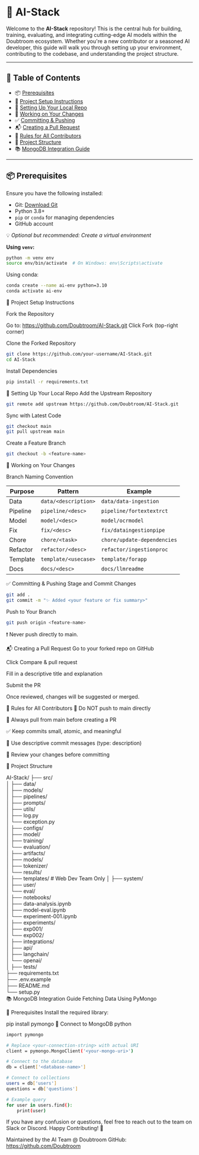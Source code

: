 # 🤖 AI-Stack

Welcome to the **AI-Stack** repository! This is the central hub for building, training, evaluating, and integrating cutting-edge AI models within the Doubtroom ecosystem. Whether you're a new contributor or a seasoned AI developer, this guide will walk you through setting up your environment, contributing to the codebase, and understanding the project structure.

---

## 📝 Table of Contents

- 📦 [Prerequisites](#-prerequisites)
- 🚀 [Project Setup Instructions](#-project-setup-instructions)
- 🔧 [Setting Up Your Local Repo](#-setting-up-your-local-repo)
- 📂 [Working on Your Changes](#-working-on-your-changes)
- ✅ [Committing & Pushing](#-committing--pushing)
- 📬 [Creating a Pull Request](#-creating-a-pull-request)
- 📌 [Rules for All Contributors](#-rules-for-all-contributors)
- 📁 [Project Structure](#-project-structure)
- 📚 [MongoDB Integration Guide](#-mongodb-integration-guide)

---

## 📦 Prerequisites

Ensure you have the following installed:

- Git: [Download Git](https://git-scm.com/)
- Python 3.8+
- `pip` or `conda` for managing dependencies
- GitHub account

💡 *Optional but recommended: Create a virtual environment*

**Using `venv`:**
```bash
python -m venv env
source env/bin/activate  # On Windows: env\Scripts\activate
```


Using conda:
```bash
conda create --name ai-env python=3.10
conda activate ai-env
```

🚀 Project Setup Instructions

Fork the Repository

Go to: https://github.com/Doubtroom/AI-Stack.git
Click Fork (top-right corner)

Clone the Forked Repository

```bash
git clone https://github.com/your-username/AI-Stack.git
cd AI-Stack

``` 
Install Dependencies
```bash
pip install -r requirements.txt
```
🔧 Setting Up Your Local Repo
Add the Upstream Repository


```bash
git remote add upstream https://github.com/Doubtroom/AI-Stack.git
```
Sync with Latest Code

```bash
git checkout main
git pull upstream main

```

Create a Feature Branch

```bash
git checkout -b <feature-name>
```


📂 Working on Your Changes

Branch Naming Convention


| Purpose   | Pattern             | Example                   |
|-----------|---------------------|---------------------------|
| Data      | `data/<description>`  | `data/data-ingestion`     |
| Pipeline  | `pipeline/<desc>`     | `pipeline/fortextextrct`  |
| Model     | `model/<desc>`        | `model/ocrmodel`          |
| Fix       | `fix/<desc>`          | `fix/dataingestionpipe`   |
| Chore     | `chore/<task>`        | `chore/update-dependencies` |
| Refactor  | `refactor/<desc>`     | `refactor/ingestionproc`  |
| Template  | `template/<usecase>`  | `template/forapp`         |
| Docs      | `docs/<desc>`         | `docs/llmreadme`          |

✅ Committing & Pushing
Stage and Commit Changes


```bash
git add .
git commit -m "✨ Added <your feature or fix summary>"
```
Push to Your Branch


```bash
git push origin <feature-name>
```
❗ Never push directly to main.


📬 Creating a Pull Request
Go to your forked repo on GitHub

Click Compare & pull request

Fill in a descriptive title and explanation

Submit the PR

Once reviewed, changes will be suggested or merged.

📌 Rules for All Contributors
🚫 Do NOT push to main directly

🔁 Always pull from main before creating a PR

✅ Keep commits small, atomic, and meaningful

🧠 Use descriptive commit messages (type: description)

👀 Review your changes before committing

📁 Project Structure

AI-Stack/
├── src/                 
│   ├── data/             
│   ├── models/           
│   ├── pipelines/        
│   ├── prompts/          
│   ├── utils/          
│   ├── log.py            
│   └── exception.py      
│
├── configs/             
│   ├── model/            
│   ├── training/         
│   └── evaluation/       
│
├── artifacts/           
│   ├── models/           
│   ├── tokenizer/        
│   └── results/          
│
├── templates/            # Web Dev Team Only
│   ├── system/           
│   ├── user/             
│   └── eval/             
│
├── notebooks/           
│   ├── data-analysis.ipynb     
│   ├── model-eval.ipynb        
│   └── experiment-001.ipynb    
│
├── experiments/         
│   ├── exp001/           
│   └── exp002/           
│
├── integrations/        
│   ├── api/              
│   ├── langchain/        
│   └── openai/           
│
├── tests/               
├── requirements.txt     
├── .env.example         
├── README.md            
└── setup.py             
📚 MongoDB Integration Guide
Fetching Data Using PyMongo

🧰 Prerequisites
Install the required library:



pip install pymongo
🔌 Connect to MongoDB
python
```bash
import pymongo

# Replace <your-connection-string> with actual URI
client = pymongo.MongoClient('<your-mongo-uri>')

# Connect to the database
db = client['<database-name>']

# Connect to collections
users = db['users']
questions = db['questions']

# Example query
for user in users.find():
    print(user)

```
If you have any confusion or questions, feel free to reach out to the team on Slack or Discord. Happy Contributing! 💙

Maintained by the AI Team @ Doubtroom
GitHub: https://github.com/Doubtroom
